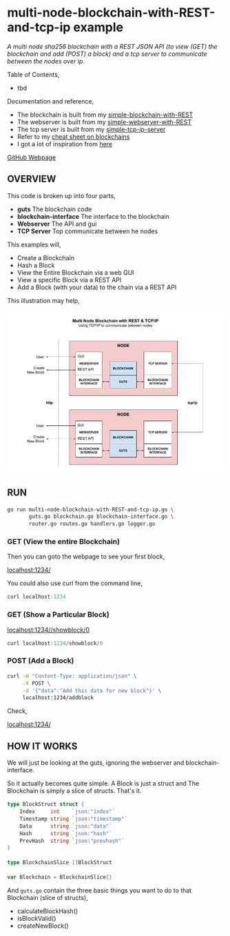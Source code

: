 # multi-node-blockchain-with-REST-and-tcp-ip example

_A multi node sha256 blockchain with a REST JSON API (to view (GET)
the blockchain and add (POST) a block) and a tcp server to communicate
between the nodes over ip._

Table of Contents,

* tbd

Documentation and reference,

* The blockchain is built from my
  [simple-blockchain-with-REST](https://github.com/JeffDeCola/my-go-examples/tree/master/blockchain/simple-blockchain-with-REST)
* The webserver is built from my
  [simple-webserver-with-REST](https://github.com/JeffDeCola/my-go-examples/tree/master/api/simple-webserver-with-REST)
* The tcp server is built from my
  [simple-tcp-ip-server](https://github.com/JeffDeCola/my-go-examples/tree/master/api/simple-tcp-ip-server)
* Refer to my
  [cheat sheet on blockchains](https://github.com/JeffDeCola/my-cheat-sheets/tree/master/software/development/software-architectures/blockchain/blockchain-cheat-sheet)
* I got a lot of inspiration from
  [here](https://github.com/mycoralhealth/blockchain-tutorial/blob/master/main.go)

[GitHub Webpage](https://jeffdecola.github.io/my-go-examples/)

## OVERVIEW

This code is broken up into four parts,

* **guts** The blockchain code
* **blockchain-interface** The interface to the blockchain
* **Webserver** The API and gui
* **TCP Server** Top communicate between he nodes

This examples will,

* Create a Blockchain
* Hash a Block
* View the Entire Blockchain via a web GUI
* View a specific Block via a REST API
* Add a Block (with your data) to the chain via a REST API

This illustration may help,

![IMAGE - multi-node-blockchain-with-REST-and-tcp-ip - IMAGE](https://github.com/JeffDeCola/my-go-examples/blob/master/docs/pics/multi-node-blockchain-with-REST-and-tcp-ip.jpg)

## RUN

```bash
go run multi-node-blockchain-with-REST-and-tcp-ip.go \
       guts.go blockchain.go blockchain-interface.go \
       router.go routes.go handlers.go logger.go
```

### GET (View the entire Blockchain)

Then you can goto the webpage to see your first block,

[localhost:1234/](http://localhost:1234/)

You could also use curl from the command line,

```go
curl localhost:1234
```

### GET (Show a Particular Block)

[localhost:1234//showblock/0](http://localhost:1234/showblock/0)

```go
curl localhost:1234/showblock/0
```

### POST (Add a Block)

```bash
curl -H "Content-Type: application/json" \
     -X POST \
     -d '{"data":"Add this data for new block"}' \
     localhost:1234/addblock
```

Check,

[localhost:1234/](http://localhost:1234/)

## HOW IT WORKS

We will just be looking at the guts, ignoring the webserver and blockchain-interface.

So it actually becomes quite simple. A Block is just a struct and The Blockchain
is simply a slice of structs. That's it.

```go
type BlockStruct struct {
    Index     int    `json:"index"`
    Timestamp string `json:"timestamp"`
    Data      string `json:"data"`
    Hash      string `json:"hash"`
    PrevHash  string `json:"prevhash"`
}

type BlockchainSlice []BlockStruct

var Blockchain = BlockchainSlice{}
```

And `guts.go` contain the three basic things you want to do
to that Blockchain (slice of structs),

* calculateBlockHash()
* isBlockValid()
* createNewBlock()

